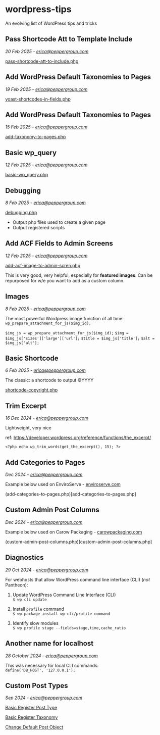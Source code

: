 # wordpress-tips
An evolving list of WordPress tips and tricks 


## Pass Shortcode Att to Template Include
*20 Feb 2025 - erica@peppergroup.com*

[pass-shortcode-att-to-include.php](pass-shortcode-att-to-include.php)


## Add WordPress Default Taxonomies to Pages 
*19 Feb 2025 - erica@peppergroup.com* 

[yoast-shortcodes-in-fields.php](yoast-shortcodes-in-fields.php)



## Add WordPress Default Taxonomies to Pages 
*15 Feb 2025 - erica@peppergroup.com* 

[add-taxonomy-to-pages.php](add-taxonomy-to-pages.php)



## Basic wp_query
*12 Feb 2025 - erica@peppergroup.com*

[basic-wp_query.php](basic-wp_query.php)



## Debugging
*8 Feb 2025 - erica@peppergroup.com*

[debugging.php](debugging.php)

- Output php files used to create a given page
- Output registered scripts



## Add ACF Fields to Admin Screens
*12 Feb 2025 - erica@peppergroup.com*

[add-acf-image-to-admin-scren.php](add-acf-image-to-admin-scren.php) 

This is very good, very helpful, especially for **featured images**. Can be repurposed for w/e you want to add as a custom column. 



## Images
*8 Feb 2025 - erica@peppergroup.com*

The most powerful Wordpress image function of all time: `wp_prepare_attachment_for_js($img_id);`

`$img_js = wp_prepare_attachment_for_js($img_id);`
`$img = $img_js['sizes']['large']['url'];`
`$title = $img_js['title'];`
`$alt = $img_js['alt'];`



## Basic Shortcode 
*6 Feb 2025 - erica@peppergroup.com*

The classic: a shortcode to output &copy;YYYY 

[shortcode-copyright.php](shortcode-copyright.php)



## Trim Excerpt
*16 Dec 2024 - erica@peppergroup.com* 

Lightweight, very nice 

ref: https://developer.wordpress.org/reference/functions/the_excerpt/

`<?php echo wp_trim_words(get_the_excerpt(), 15); ?>`



## Add Categories to Pages 
*Dec 2024 - erica@peppergroup.com* 

Example below used on EnviroServe - [enviroserve.com](https://enviroserve.com)

(add-categories-to-pages.php)[add-categories-to-pages.php]



## Custom Admin Post Columns 
*Dec 2024 - erica@peppergroup.com* 

Example below used on Carow Packaging - [carowpackaging.com](https://carowpackaging.com) 

(custom-admin-post-columns.php)[custom-admin-post-columns.php]



## Diagnostics 
*29 Oct 2024 - erica@peppergroup.com* 

For webhosts that allow WordPress command line interface (CLI) (*not* Pantheon):

1. Update WordPress Command Line Interface (CLI) <br>
`$ wp cli update`

2. Install `profile` command <br>
`$ wp package install wp-cli/profile-command`

3. Identify slow modules <br>
`$ wp profile stage --fields=stage,time,cache_ratio`



## Another name for localhost 
*28 October 2024 - erica@peppergroup.com* 

This was necessary for local CLI commands: <br>
`define('DB_HOST', '127.0.0.1');`



## Custom Post Types
*Sep 2024 - erica@peppergroup.com* 

[Basic Register Post Type](basic-register-post-type.php)

[Basic Register Taxonomy](basic-register-post-type.php)

[Change Default Post Object](change-default-post-object.php)



